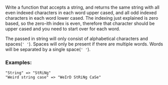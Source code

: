 <p>Write a function that accepts a string, and returns the same string with all even indexed characters in each word upper cased, and all odd indexed characters in each word lower cased. The indexing just explained is zero based, so the zero-ith index is even, therefore that character should be upper cased and you need to start over for each word.</p>
<p>The passed in string will only consist of alphabetical characters and spaces(<code>' '</code>). Spaces will only be present if there are multiple words. Words will be separated by a single space(<code>' '</code>).</p>
<h3 id="examples">Examples:</h3>
<pre><code>"String" =&gt; "StRiNg"
"Weird string case" =&gt; "WeIrD StRiNg CaSe"
</code></pre>

